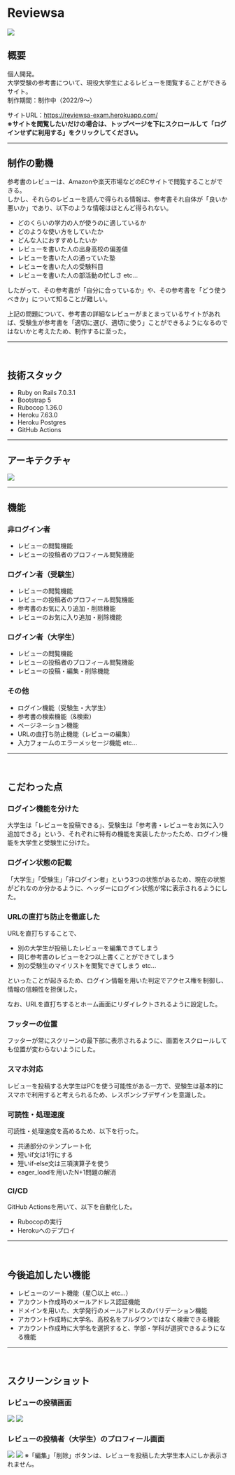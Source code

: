 # Reviewsa
<img src="https://user-images.githubusercontent.com/70557787/192438298-8fe3a089-96ca-4bed-a420-8a7ef6d3d25b.png">

## 概要
個人開発。<br>
大学受験の参考書について、現役大学生によるレビューを閲覧することができるサイト。<br>
制作期間：制作中（2022/9～）<br>

サイトURL：https://reviewsa-exam.herokuapp.com/<br>
**※サイトを閲覧したいだけの場合は、トップページを下にスクロールして「ログインせずに利用する」をクリックしてください。**
<hr>

## 制作の動機
参考書のレビューは、Amazonや楽天市場などのECサイトで閲覧することができる。<br>
しかし、それらのレビューを読んで得られる情報は、参考書それ自体が「良いか悪いか」であり、以下のような情報はほとんど得られない。

- どのくらいの学力の人が使うのに適しているか
- どのような使い方をしていたか
- どんな人におすすめしたいか
- レビューを書いた人の出身高校の偏差値
- レビューを書いた人の通っていた塾
- レビューを書いた人の受験科目
- レビューを書いた人の部活動の忙しさ etc...

したがって、その参考書が「自分に合っているか」や、その参考書を「どう使うべきか」について知ることが難しい。<br>

上記の問題について、参考書の詳細なレビューがまとまっているサイトがあれば、受験生が参考書を「適切に選び、適切に使う」ことができるようになるのではないかと考えたため、制作するに至った。
<hr><br>

## 技術スタック
- Ruby on Rails 7.0.3.1
- Bootstrap 5
- Rubocop 1.36.0
- Heroku 7.63.0
- Heroku Postgres
- GitHub Actions
<hr>

## アーキテクチャ
<img src="https://user-images.githubusercontent.com/70557787/193438843-8ba6a83c-a515-4783-b38a-f6f30d3b8755.png">
<hr>

## 機能
### 非ログイン者
- レビューの閲覧機能
- レビューの投稿者のプロフィール閲覧機能

### ログイン者（受験生）
- レビューの閲覧機能
- レビューの投稿者のプロフィール閲覧機能
- 参考書のお気に入り追加・削除機能
- レビューのお気に入り追加・削除機能

### ログイン者（大学生）
- レビューの閲覧機能
- レビューの投稿者のプロフィール閲覧機能
- レビューの投稿・編集・削除機能

### その他
- ログイン機能（受験生・大学生）
- 参考書の検索機能（&検索）
- ページネーション機能
- URLの直打ち防止機能（レビューの編集）
- 入力フォームのエラーメッセージ機能 etc...
<hr><br>

## こだわった点
### ログイン機能を分けた
大学生は「レビューを投稿できる」、受験生は「参考書・レビューをお気に入り追加できる」という、それぞれに特有の機能を実装したかったため、ログイン機能を大学生と受験生に分けた。

### ログイン状態の記載
「大学生」「受験生」「非ログイン者」という3つの状態があるため、現在の状態がどれなのか分かるように、ヘッダーにログイン状態が常に表示されるようにした。

### URLの直打ち防止を徹底した
URLを直打ちすることで、<br>

- 別の大学生が投稿したレビューを編集できてしまう
- 同じ参考書のレビューを2つ以上書くことができてしまう
- 別の受験生のマイリストを閲覧できてしまう etc...

といったことが起きるため、ログイン情報を用いた判定でアクセス権を制御し、情報の信頼性を担保した。<br>

なお、URLを直打ちするとホーム画面にリダイレクトされるように設定した。

### フッターの位置
フッターが常にスクリーンの最下部に表示されるように、画面をスクロールしても位置が変わらないようにした。

### スマホ対応
レビューを投稿する大学生はPCを使う可能性がある一方で、受験生は基本的にスマホで利用すると考えられるため、レスポンシブデザインを意識した。

### 可読性・処理速度
可読性・処理速度を高めるため、以下を行った。
- 共通部分のテンプレート化
- 短いif文は1行にする
- 短いif-else文は三項演算子を使う
- eager_loadを用いたN+1問題の解消

### CI/CD
GitHub Actionsを用いて、以下を自動化した。
- Rubocopの実行
- Herokuへのデプロイ
<hr><br>

## 今後追加したい機能
- レビューのソート機能（星〇以上 etc...）
- アカウント作成時のメールアドレス認証機能
- ドメインを用いた、大学発行のメールアドレスのバリデーション機能
- アカウント作成時に大学名、高校名をプルダウンではなく検索できる機能
- アカウント作成時に大学名を選択すると、学部・学科が選択できるようになる機能
<hr><br>

## スクリーンショット
### レビューの投稿画面
<img src="https://user-images.githubusercontent.com/70557787/192693275-72d3886d-7a54-4d42-8dfe-996686d5f3c1.png">
<img src="https://user-images.githubusercontent.com/70557787/192693366-2f498d75-e127-4ed7-9f54-69cb298e35d9.png">
<br>

### レビューの投稿者（大学生）のプロフィール画面
<img src="https://user-images.githubusercontent.com/70557787/192445726-6b564c75-4897-46f2-8c5b-911c155fae89.png">
<img src="https://user-images.githubusercontent.com/70557787/192445886-74094eaf-937f-419a-90ad-c31e73b2ca32.png">
※「編集」「削除」ボタンは、レビューを投稿した大学生本人にしか表示されません。
